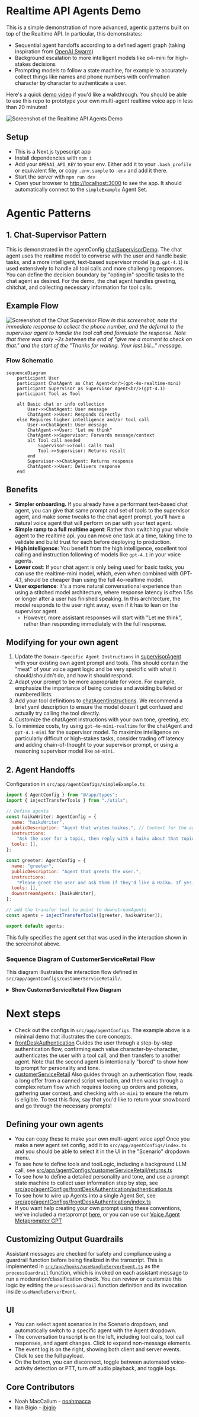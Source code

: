 # Realtime API Agents Demo

This is a simple demonstration of more advanced, agentic patterns built on top of the Realtime API. In particular, this demonstrates:
- Sequential agent handoffs according to a defined agent graph (taking inspiration from [OpenAI Swarm](https://github.com/openai/swarm))
- Background escalation to more intelligent models like o4-mini for high-stakes decisions
- Prompting models to follow a state machine, for example to accurately collect things like names and phone numbers with confirmation character by character to authenticate a user.

Here's a quick [demo video](https://x.com/OpenAIDevs/status/1880306081517432936) if you'd like a walkthrough. You should be able to use this repo to prototype your own multi-agent realtime voice app in less than 20 minutes!

![Screenshot of the Realtime API Agents Demo](/public/screenshot.png)

## Setup

- This is a Next.js typescript app
- Install dependencies with `npm i`
- Add your `OPENAI_API_KEY` to your env. Either add it to your `.bash_profile` or equivalent file, or copy `.env.sample` to `.env` and add it there.
- Start the server with `npm run dev`
- Open your browser to [http://localhost:3000](http://localhost:3000) to see the app. It should automatically connect to the `simpleExample` Agent Set.

# Agentic Patterns

## 1. Chat-Supervisor Pattern

This is demonstrated in the agentConfig [chatSupervisorDemo](src/app/agentConfigs/chatSupervisorDemo/index.ts). The chat agent uses the realtime model to converse with the user and handle basic tasks, and a more intelligent, text-based supervisor model (e.g. `gpt-4.1`) is used extensively to handle all tool calls and more challenging responses. You can define the decision boundary by "opting in" specific tasks to the chat agent as desired. For the demo, the chat agent handles greeting, chitchat, and collecting necessary information for tool calls.

## Example Flow
![Screenshot of the Chat Supervisor Flow](/public/screenshot_chat_supervisor.png)
*In this screenshot, note the immediate response to collect the phone number, and the deferral to the supervisor agent to handle the tool call and formulate the response. Note that there was only ~2s between the end of "give me a moment to check on that." and the start of the "Thanks for waiting. Your last bill..." message.*

### Flow Schematic
```mermaid
sequenceDiagram
    participant User
    participant ChatAgent as Chat Agent<br/>(gpt-4o-realtime-mini)
    participant Supervisor as Supervisor Agent<br/>(gpt-4.1)
    participant Tool as Tool

    alt Basic chat or info collection
        User->>ChatAgent: User message
        ChatAgent->>User: Responds directly
    else Requires higher intelligence and/or tool call
        User->>ChatAgent: User message
        ChatAgent->>User: "Let me think"
        ChatAgent->>Supervisor: Forwards message/context
        alt Tool call needed
            Supervisor->>Tool: Calls tool
            Tool->>Supervisor: Returns result
        end
        Supervisor->>ChatAgent: Returns response
        ChatAgent->>User: Delivers response
    end
```

## Benefits
- **Simpler onboarding.** If you already have a performant text-based chat agent, you can give that same prompt and set of tools to the supervisor agent, and make some tweaks to the chat agent prompt, you'll have a natural voice agent that will perform on par with your text agent.
- **Simple ramp to a full realtime agent**: Rather than switching your whole agent to the realtime api, you can move one task at a time, taking time to validate and build trust for each before deploying to production.
- **High intelligence**: You benefit from the high intelligence, excellent tool calling and instruction following of models like `gpt-4.1` in your voice agents.
- **Lower cost**: If your chat agent is only being used for basic tasks, you can use the realtime-mini model, which, even when combined with GPT-4.1, should be cheaper than using the full 4o-realtime model.
- **User experience**: It's a more natural conversational experience than using a stitched model architecture, where response latency is often 1.5s or longer after a user has finished speaking. In this architecture, the model responds to the user right away, even if it has to lean on the supervisor agent.
  - However, more assistant responses will start with "Let me think", rather than responding immediately with the full response.

## Modifying for your own agent
1. Update the `Domain-Specific Agent Instructions` in [supervisorAgent](src/app/agentConfigs/chatSupervisorDemo/supervisorAgent.ts) with your existing own agent prompt and tools. This should contain the "meat" of your voice agent logic and be very speicific with what it should/shouldn't do, and how it should respond.
2. Adapt your prompt to be more appropriate for voice. For example, emphasize the importance of being concise and avoiding bulleted or numbered lists.
3. Add your tool definitions to [chatAgentInstructions](src/app/agentConfigs/chatSupervisorDemo/index.ts). We recommend a brief yaml description to ensure the model doesn't get confused and actually try calling the tool directly.
4. Customize the chatAgent instructions with your own tone, greeting, etc.
5. To minimize costs, try using `gpt-4o-mini-realtime` for the chatAgent and `gpt-4.1-mini` for the supervisor model. To maximize intelligence on particularly difficult or high-stakes tasks, consider trading off latency and adding chain-of-thought to your supervisor prompt, or using a reasoning supervisor model like `o4-mini`.

## 2. Agent Handoffs
Configuration in `src/app/agentConfigs/simpleExample.ts`
```javascript
import { AgentConfig } from "@/app/types";
import { injectTransferTools } from "./utils";

// Define agents
const haikuWriter: AgentConfig = {
  name: "haikuWriter",
  publicDescription: "Agent that writes haikus.", // Context for the agent_transfer tool
  instructions:
    "Ask the user for a topic, then reply with a haiku about that topic.",
  tools: [],
};

const greeter: AgentConfig = {
  name: "greeter",
  publicDescription: "Agent that greets the user.",
  instructions:
    "Please greet the user and ask them if they'd like a Haiku. If yes, transfer them to the 'haiku' agent.",
  tools: [],
  downstreamAgents: [haikuWriter],
};

// add the transfer tool to point to downstreamAgents
const agents = injectTransferTools([greeter, haikuWriter]);

export default agents;
```

This fully specifies the agent set that was used in the interaction shown in the screenshot above.

### Sequence Diagram of CustomerServiceRetail Flow

This diagram illustrates the interaction flow defined in `src/app/agentConfigs/customerServiceRetail/`.

<details>
<summary><strong>Show CustomerServiceRetail Flow Diagram</strong></summary>

```mermaid
sequenceDiagram
    participant User
    participant WebClient as Next.js Client
    participant NextAPI as /api/session
    participant RealtimeAPI as OpenAI Realtime API
    participant AgentManager as Agents (authentication, returns, sales, simulatedHuman)
    participant o1mini as "o4-mini" (Escalation Model)

    Note over WebClient: User navigates to ?agentConfig=customerServiceRetail
    User->>WebClient: Open Page
    WebClient->>NextAPI: GET /api/session
    NextAPI->>RealtimeAPI: POST /v1/realtime/sessions
    RealtimeAPI->>NextAPI: Returns ephemeral session
    NextAPI->>WebClient: Returns ephemeral token (JSON)

    Note right of WebClient: Start RTC handshake
    WebClient->>RealtimeAPI: Offer SDP (WebRTC)
    RealtimeAPI->>WebClient: SDP answer
    WebClient->>WebClient: DataChannel "oai-events" established

    Note over AgentManager: Default agent is "authentication"
    User->>WebClient: "Hi, I'd like to return my snowboard."
    WebClient->>AgentManager: conversation.item.create (role=user)
    WebClient->>RealtimeAPI: {type: "conversation.item.create"}
    WebClient->>RealtimeAPI: {type: "response.create"}

    authentication->>AgentManager: Requests user info, calls authenticate_user_information()
    AgentManager-->>WebClient: function_call => name="authenticate_user_information"
    WebClient->>WebClient: handleFunctionCall => verifies details

    Note over AgentManager: After user is authenticated
    authentication->>AgentManager: transferAgents("returns")
    AgentManager-->>WebClient: function_call => name="transferAgents" args={ destination: "returns" }
    WebClient->>WebClient: setSelectedAgentName("returns")

    Note over returns: The user wants to process a return
    returns->>AgentManager: function_call => checkEligibilityAndPossiblyInitiateReturn
    AgentManager-->>WebClient: function_call => name="checkEligibilityAndPossiblyInitiateReturn"

    Note over WebClient: The WebClient calls /api/chat/completions with model="o4-mini"
    WebClient->>o1mini: "Is this item eligible for return?"
    o1mini->>WebClient: "Yes/No (plus notes)"

    Note right of returns: Returns uses the result from "o4-mini"
    returns->>AgentManager: "Return is approved" or "Return is denied"
    AgentManager->>WebClient: conversation.item.create (assistant role)
    WebClient->>User: Displays final verdict
```

</details>

# Next steps
- Check out the configs in `src/app/agentConfigs`. The example above is a minimal demo that illustrates the core concepts.
- [frontDeskAuthentication](src/app/agentConfigs/frontDeskAuthentication) Guides the user through a step-by-step authentication flow, confirming each value character-by-character, authenticates the user with a tool call, and then transfers to another agent. Note that the second agent is intentionally "bored" to show how to prompt for personality and tone.
- [customerServiceRetail](src/app/agentConfigs/customerServiceRetail) Also guides through an authentication flow, reads a long offer from a canned script verbatim, and then walks through a complex return flow which requires looking up orders and policies, gathering user context, and checking with `o4-mini` to ensure the return is eligible. To test this flow, say that you'd like to return your snowboard and go through the necessary prompts!

## Defining your own agents
- You can copy these to make your own multi-agent voice app! Once you make a new agent set config, add it to `src/app/agentConfigs/index.ts` and you should be able to select it in the UI in the "Scenario" dropdown menu.
- To see how to define tools and toolLogic, including a background LLM call, see [src/app/agentConfigs/customerServiceRetail/returns.ts](src/app/agentConfigs/customerServiceRetail/returns.ts)
- To see how to define a detailed personality and tone, and use a prompt state machine to collect user information step by step, see [src/app/agentConfigs/frontDeskAuthentication/authentication.ts](src/app/agentConfigs/frontDeskAuthentication/authentication.ts)
- To see how to wire up Agents into a single Agent Set, see [src/app/agentConfigs/frontDeskAuthentication/index.ts](src/app/agentConfigs/frontDeskAuthentication/index.ts)
- If you want help creating your own prompt using these conventions, we've included a metaprompt [here](src/app/agentConfigs/voiceAgentMetaprompt.txt), or you can use our [Voice Agent Metaprompter GPT](https://chatgpt.com/g/g-678865c9fb5c81918fa28699735dd08e-voice-agent-metaprompt-gpt)

## Customizing Output Guardrails
Assistant messages are checked for safety and compliance using a guardrail function before being finalized in the transcript. This is implemented in [`src/app/hooks/useHandleServerEvent.ts`](src/app/hooks/useHandleServerEvent.ts) as the `processGuardrail` function, which is invoked on each assistant message to run a moderation/classification check. You can review or customize this logic by editing the `processGuardrail` function definition and its invocation inside `useHandleServerEvent`.

## UI
- You can select agent scenarios in the Scenario dropdown, and automatically switch to a specific agent with the Agent dropdown.
- The conversation transcript is on the left, including tool calls, tool call responses, and agent changes. Click to expand non-message elements.
- The event log is on the right, showing both client and server events. Click to see the full payload.
- On the bottom, you can disconnect, toggle between automated voice-activity detection or PTT, turn off audio playback, and toggle logs.

## Core Contributors
- Noah MacCallum - [noahmacca](https://x.com/noahmacca)
- Ilan Bigio - [ibigio](https://github.com/ibigio)

